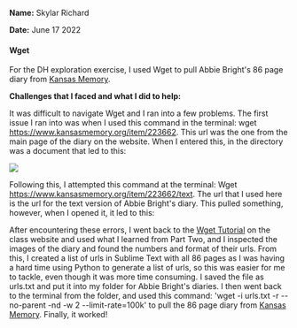 **Name:** Skylar Richard

**Date:** June 17 2022

#### Wget 

For the DH exploration exercise, I used Wget to pull Abbie Bright's 86 page diary from [Kansas Memory](https://www.kansasmemory.org/). 

**Challenges that I faced and what I did to help:** 

It was difficult to navigate Wget and I ran into a few problems. The first issue I ran into was when I used this command in the terminal: wget https://www.kansasmemory.org/item/223662. This url was the one from the main page of the diary on the website. When I entered this, in the directory was a document that led to this:

![](https://github.com/SRichard77/DH-Exploration-Exercise/blob/b1fca45bb582f3a85b39981d5b21b4a3b7ac1a69/DH%20exploration%20Wget%20error%201.png)

Following this, I attempted this command at the terminal: Wget https://www.kansasmemory.org/item/223662/text. The url that I used here is the url for the text version of Abbie Bright's diary. This pulled something, however, when I opened it, it led to this: 

After encountering these errors, I went back to the [Wget Tutorial](https://craftingdh.netlify.app/tutorials/wget/#basic-usage) on the class website and used what I learned from Part Two, and I inspected the images of the diary and found the numbers and format of their urls. From this, I created a list of urls in Sublime Text with all 86 pages as I was having a hard time using Python to generate a list of urls, so this was easier for me to tackle, even though it was more time consuming. I saved the file as urls.txt and put it into my folder for Abbie Bright's diaries. I then went back to the terminal from the folder, and used this command: 'wget -i urls.txt -r --no-parent -nd -w 2 --limit-rate=100k' to pull the 86 page diary from [Kansas Memory](https://www.kansasmemory.org/). Finally, it worked! 


